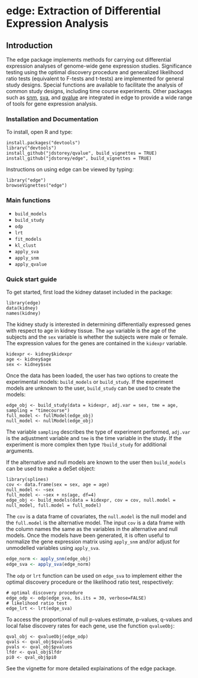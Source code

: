 edge: Extraction of Differential Expression Analysis
====

Introduction
------
The edge package implements methods for carrying out differential 
expression analyses of genome-wide gene expression studies. Significance 
testing using the optimal discovery procedure and generalized likelihood 
ratio tests (equivalent to F-tests and t-tests) are implemented for general study 
designs. Special functions are available to facilitate the analysis of 
common study designs, including time course experiments. Other packages 
such as [snm](http://www.bioconductor.org/packages/release/bioc/html/snm.html), [sva](http://www.bioconductor.org/packages/release/bioc/html/sva.html), and [qvalue](https://github.com/jdstorey/qvalue) are integrated in edge to provide a wide range 
of tools for gene expression analysis.


### Installation and Documentation

To install, open R and type:

    install.packages("devtools")
    library("devtools")
    install_github("jdstorey/qvalue", build_vignettes = TRUE)
    install_github("jdstorey/edge", build_vignettes = TRUE)
    
Instructions on using edge can be viewed by typing:

    library("edge")
    browseVignettes("edge")

### Main functions
* `build_models`
* `build_study`
* `odp`
* `lrt`
* `fit_models`
* `kl_clust`
* `apply_sva`
* `apply_snm`
* `apply_qvalue`

### Quick start guide

To get started, first load the kidney dataset included in the package: 
```
library(edge)
data(kidney)
names(kidney)
```
The kidney study is interested in determining differentially expressed genes with respect to age in kidney tissue. The `age` variable is the age of the subjects and the `sex` variable is whether the subjects were male or female. The expression values for the genes are contained in the `kidexpr` variable.
```
kidexpr <- kidney$kidexpr
age <- kidney$age
sex <- kidney$sex
```

Once the data has been loaded, the user has two options to create the experimental models: `build_models` or `build_study`. If the experiment models are unknown to the user, `build_study` can be used to create the models:
```
edge_obj <- build_study(data = kidexpr, adj.var = sex, tme = age, sampling = "timecourse")
full_model <- fullModel(edge_obj)
null_model <- nullModel(edge_obj)
```

The variable `sampling` describes the type of experiment performed, `adj.var` is the adjustment variable and `tme` is the time variable in the study. If the experiment is more complex then type `?build_study` for additional arguments.  

If the alternative and null models are known to the user then `build_models` can be used to make a deSet object:
```
library(splines)
cov <- data.frame(sex = sex, age = age) 
null_model <- ~sex 
full_model <- ~sex + ns(age, df=4)
edge_obj <- build_models(data = kidexpr, cov = cov, null.model = null_model, full.model = full_model)
```

The `cov` is a data frame of covariates, the `null.model` is the null model and the `full.model` is the alternative model. The input `cov` is a data frame with the column names the same as the variables in the alternative and null models. Once the models have been generated, it is often useful to normalize the gene expression matrix using `apply_snm` and/or adjust for unmodelled variables using `apply_sva`.
```R
edge_norm <- apply_snm(edge_obj)
edge_sva <- apply_sva(edge_norm)

```

The `odp` or `lrt` function can be used on `edge_sva` to implement either the optimal discovery procedure or the likelihood ratio test, respectively:
```
# optimal discovery procedure
edge_odp <- odp(edge_sva, bs.its = 30, verbose=FALSE)
# likelihood ratio test
edge_lrt <- lrt(edge_sva)
```

To access the proportional of null p-values estimate, p-values, q-values and local false discovery rates for each gene, use the function `qvalueObj`:
```
qval_obj <- qvalueObj(edge_odp)
qvals <- qval_obj$qvalues
pvals <- qval_obj$pvalues
lfdr <- qval_obj$lfdr
pi0 <- qval_obj$pi0
```

See the vignette for more detailed explainations of the edge package.

